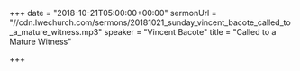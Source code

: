 +++
date = "2018-10-21T05:00:00+00:00"
sermonUrl = "//cdn.lwechurch.com/sermons/20181021_sunday_vincent_bacote_called_to_a_mature_witness.mp3"
speaker = "Vincent Bacote"
title = "Called to a Mature Witness"

+++
